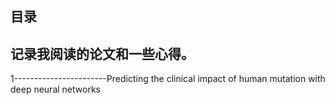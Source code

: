 目录
---------------------------------------------------------------------------------------------------
记录我阅读的论文和一些心得。
---------------------------------------------------------------------------------------------------
1-----------------------Predicting the clinical impact of human mutation with deep neural networks